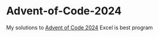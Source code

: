 # Advent-of-Code-2024
My solutions to [Advent of Code 2024](https://adventofcode.com/2024)
Excel is best program
